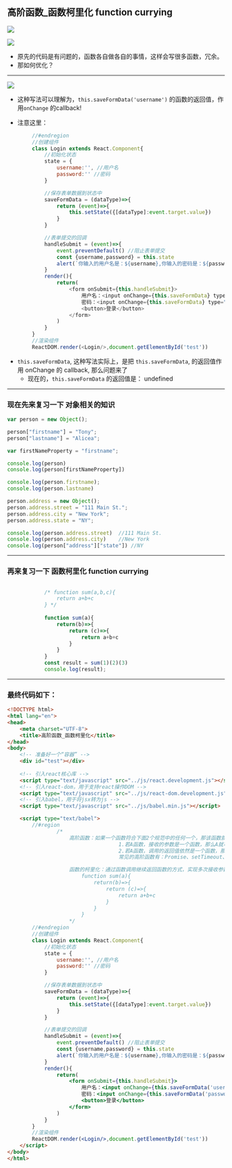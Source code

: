 ## 高阶函数_函数柯里化  function currying

![](img/2021-01-12-01-41-33.png)

![](img/2021-01-12-01-41-55.png)

- 原先的代码是有问题的，函数各自做各自的事情，这样会写很多函数，冗余。
- 那如何优化？


---

![](img/2021-01-12-01-47-39.png)

- 这种写法可以理解为，`this.saveFormData('username')` 的函数的返回值，作用`onChange` 的callback!


- 注意这里：


```js
		//#endregion
		//创建组件
		class Login extends React.Component{
			//初始化状态
			state = {
				username:'', //用户名
				password:'' //密码
			}

			//保存表单数据到状态中
			saveFormData = (dataType)=>{
				return (event)=>{
					this.setState({[dataType]:event.target.value})
				}
			}

			//表单提交的回调
			handleSubmit = (event)=>{
				event.preventDefault() //阻止表单提交
				const {username,password} = this.state
				alert(`你输入的用户名是：${username},你输入的密码是：${password}`)
			}
			render(){
				return(
					<form onSubmit={this.handleSubmit}>
						用户名：<input onChange={this.saveFormData} type="text" name="username"/>
						密码：<input onChange={this.saveFormData} type="password" name="password"/>
						<button>登录</button>
					</form>
				)
			}
		}
		//渲染组件
		ReactDOM.render(<Login/>,document.getElementById('test'))
```




- `this.saveFormData`, 这种写法实际上，是把 `this.saveFormData`, 的返回值作用 onChange 的 callback, 那么问题来了
  - 现在的，`this.saveFormData` 的返回值是： undefined

---

### 现在先来复习一下 对象相关的知识


```js
var person = new Object();

person["firstname"] = "Tony";
person["lastname"] = "Alicea";

var firstNameProperty = "firstname";

console.log(person)
console.log(person[firstNameProperty])

console.log(person.firstname);
console.log(person.lastname)

person.address = new Object();
person.address.street = "111 Main St.";
person.address.city = "New York";
person.address.state = "NY";

console.log(person.address.street)  //111 Main St.
console.log(person.address.city)    //New York
console.log(person["address"]["state"]) //NY
```

---

### 再来复习一下 函数柯里化  function currying

```js

			/* function sum(a,b,c){
				return a+b+c
			} */
			
			function sum(a){
				return(b)=>{
					return (c)=>{
						return a+b+c
					}
				}
			}
			const result = sum(1)(2)(3)
			console.log(result);
```

---

### 最终代码如下：


```html
<!DOCTYPE html>
<html lang="en">
<head>
	<meta charset="UTF-8">
	<title>高阶函数_函数柯里化</title>
</head>
<body>
	<!-- 准备好一个“容器” -->
	<div id="test"></div>
	
	<!-- 引入react核心库 -->
	<script type="text/javascript" src="../js/react.development.js"></script>
	<!-- 引入react-dom，用于支持react操作DOM -->
	<script type="text/javascript" src="../js/react-dom.development.js"></script>
	<!-- 引入babel，用于将jsx转为js -->
	<script type="text/javascript" src="../js/babel.min.js"></script>

	<script type="text/babel">
		//#region 
				/* 
					高阶函数：如果一个函数符合下面2个规范中的任何一个，那该函数就是高阶函数。
									1.若A函数，接收的参数是一个函数，那么A就可以称之为高阶函数。
									2.若A函数，调用的返回值依然是一个函数，那么A就可以称之为高阶函数。
									常见的高阶函数有：Promise、setTimeout、arr.map()等等

					函数的柯里化：通过函数调用继续返回函数的方式，实现多次接收参数最后统一处理的函数编码形式。 
						function sum(a){
							return(b)=>{
								return (c)=>{
									return a+b+c
								}
							}
						}
					*/
		//#endregion
		//创建组件
		class Login extends React.Component{
			//初始化状态
			state = {
				username:'', //用户名
				password:'' //密码
			}

			//保存表单数据到状态中
			saveFormData = (dataType)=>{
				return (event)=>{
					this.setState({[dataType]:event.target.value})
				}
			}

			//表单提交的回调
			handleSubmit = (event)=>{
				event.preventDefault() //阻止表单提交
				const {username,password} = this.state
				alert(`你输入的用户名是：${username},你输入的密码是：${password}`)
			}
			render(){
				return(
					<form onSubmit={this.handleSubmit}>
						用户名：<input onChange={this.saveFormData('username')} type="text" name="username"/>
						密码：<input onChange={this.saveFormData('password')} type="password" name="password"/>
						<button>登录</button>
					</form>
				)
			}
		}
		//渲染组件
		ReactDOM.render(<Login/>,document.getElementById('test'))
	</script>
</body>
</html>
```



















































